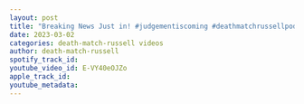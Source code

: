 ```yaml
---
layout: post
title: "Breaking News Just in! #judgementiscoming #deathmatchrussellpodcast"
date: 2023-03-02
categories: death-match-russell videos
author: death-match-russell
spotify_track_id: 
youtube_video_id: E-VY40eOJZo
apple_track_id: 
youtube_metadata: 
---
```

